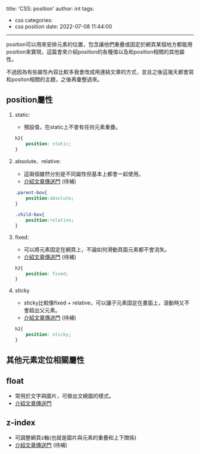 title: 'CSS: position'
author: int
tags:
  - css
categories:
  - css position
date: 2022-07-08 11:44:00
---
position可以用來安排元素的位置，包含讓他們重疊或固定於網頁某個地方都能用position來實現，這篇會來介紹position的各種值以及和position相關的其他屬性。

不過因為有些屬性內容比較多我會改成用連結文章的方式，並且之後這幾天都會寫和positon相關的主題，之後再彙整過來。

## position屬性
1. static: 
	* 預設值，在static上不會有任何元素重疊。
    ```css
    h2{
    	position: static;
    }
    ```
2. absolute、relative:
	* 這兩個雖然分別是不同屬性但基本上都會一起使用。
    * [介紹文章傳送門]() (待補)
    ```css
    .parent-box{
    	position:absolute;
    }
    
    .child-box{
    	position:relative;
    }
    ```

3. fixed:
	* 可以將元素固定在網頁上，不論如何滑動頁面元素都不會消失。
	* [介紹文章傳送門]() (待補)
    ```css
    h2{
    	position: fixed;
    }
    ```
5. sticky
	* sticky比較像fixed + relative，可以讓子元素固定在畫面上，滾動時又不會超出父元素。
	* [介紹文章傳送門]() (待補)
    ```css
    h2{
    	position: sticky;
    }
    ```
  
## 其他元素定位相關屬性

## float

* 常用於文字與圖片，可做出文繞圖的樣式。
* [介紹文章傳送門](https://huanginch.github.io/2022/07/07/css-float/)

## z-index

* 可調整網頁z軸(也就是圖片與元素的重疊和上下關係)
* [介紹文章傳送門]() (待補)